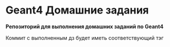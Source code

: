 # Geant4 Домашние задания

**Репозиторий для выполнения домашних заданий по Geant4**

Коммит с выполненным дз будет иметь соответствующий тэг
